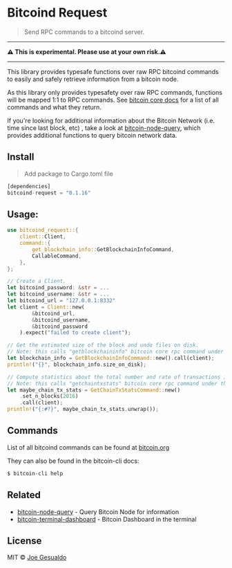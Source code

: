 # Bitcoind Request

> Send RPC commands to a bitcoind server.

---

**⚠️ This is experimental. Please use at your own risk.⚠️**

---

This library provides typesafe functions over raw RPC bitcoind commands to easily and safely retrieve information from a bitcoin node.

As this library only provides typesafety over raw RPC commands, functions will be mapped 1:1 to RPC commands. See [bitcoin core docs](https://bitcoincore.org/en/doc/0.17.0/rpc/) for a list of all commands and what they return.

If you're looking for additional information about the Bitcoin Network (i.e. time since last block, etc) , take a look at [bitcoin-node-query](https://github.com/joegesualdo/bitcoin-node-query), which provides additional functions to query bitcoin network data.

## Install

> Add package to Cargo.toml file

```rust
[dependencies]
bitcoind-request = "0.1.16"
```

## Usage:

```rust
use bitcoind_request::{
    client::Client,
    command::{
        get_blockchain_info::GetBlockchainInfoCommand,
        CallableCommand,
    },
};

// Create a Client.
let bitcoind_password: &str = ...
let bitcoind_username: &str = ...
let bitcoind_url = "127.0.0.1:8332"
let client = Client::new(
        &bitcoind_url,
        &bitcoind_username,
        &bitcoind_password
    ).expect("failed to create client");

// Get the estimated size of the block and undo files on disk.
// Note: this calls "getblockchaininfo" bitcoin core rpc command under the hood.
let blockchain_info = GetBlockchainInfoCommand::new().call(client);
println!("{}", blockchain_info.size_on_disk);

// Compute statistics about the total number and rate of transactions in the chain.
// Note: this calls "getchaintxstats" bitcoin core rpc command under the hood.
let maybe_chain_tx_stats = GetChainTxStatsCommand::new()
	.set_n_blocks(2016)
	.call(client);
println!("{:#?}", maybe_chain_tx_stats.unwrap());

```

## Commands

List of all bitcoind commands can be found at [bitcoin.org](https://bitcoincore.org/en/doc/0.21.0/rpc/)

They can also be found in the bitcoin-cli docs:

```zsh
$ bitcoin-cli help
```

## Related

- [bitcoin-node-query](https://github.com/joegesualdo/bitcoin-node-query) - Query Bitcoin Node for information
- [bitcoin-terminal-dashboard](https://github.com/joegesualdo/bitcoin-terminal-dashboard) - Bitcoin Dashboard in the terminal

## License

MIT © [Joe Gesualdo]()
